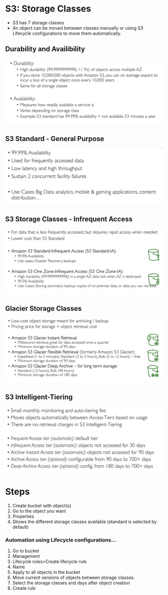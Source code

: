 # S3: Storage Classes

- S3 has 7 storage classes
- An object can be moved between classes manually or using S3 Lifecycle configurations to move them automatically.

## Durability and Availibility

![](../Images/d.png)

## S3 Standard - General Purpose

![](../Images/g.png)

## S3 Storage Classes - Infrequent Access

![](../Images/i.png)

## Glacier Storage Classes

![](../Images/gl.png)

## S3 Intelligent-Tiering

![](../Images/In.png)


# Steps

1. Create bucket with object(s)
2. Go to the object you want
3. Properties
4. Shows the different storage classes available (standard is selected by default)

### Automation using Lifecycle configurations...

1. Go to bucket
2. Management
3. Lifecycle rules>Create lifecycle rule
4. Name
5. Apply to all objects in the bucket
6. Move current versions of objects between storage classes.
7. Select the storage classes and days after object creation
8. Create rule


